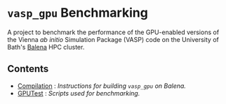 `vasp_gpu` Benchmarking
=======================

A project to benchmark the performance of the GPU-enabled versions of the Vienna *ab initio* Simulation Package (VASP) code on the University of Bath's [Balena](http://www.bath.ac.uk/bucs/services/hpc/facilities/) HPC cluster.

Contents
--------

- [Compilation](./Compilation) : *Instructions for building `vasp_gpu` on Balena.*
- [GPUTest](./GPUTest) : *Scripts used for benchmarking.*
